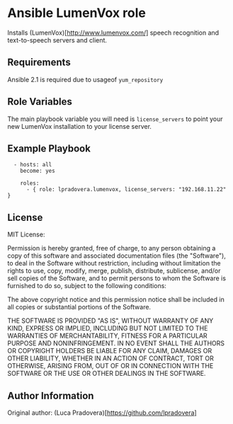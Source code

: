Ansible LumenVox role
=========

Installs (LumenVox)[http://www.lumenvox.com/] speech recognition and text-to-speech servers and client.

Requirements
------------

Ansible 2.1 is required due to usageof `yum_repository`

Role Variables
--------------

The main playbook variable you will need is `license_servers` to point your new LumenVox installation to your license server.

Example Playbook
----------------

```
  - hosts: all
    become: yes

    roles:
      - { role: lpradovera.lumenvox, license_servers: "192.168.11.22" }
```
License
-------

MIT License:

Permission is hereby granted, free of charge, to any person obtaining
a copy of this software and associated documentation files (the
"Software"), to deal in the Software without restriction, including
without limitation the rights to use, copy, modify, merge, publish,
distribute, sublicense, and/or sell copies of the Software, and to
permit persons to whom the Software is furnished to do so, subject to
the following conditions:

The above copyright notice and this permission notice shall be
included in all copies or substantial portions of the Software.

THE SOFTWARE IS PROVIDED "AS IS", WITHOUT WARRANTY OF ANY KIND,
EXPRESS OR IMPLIED, INCLUDING BUT NOT LIMITED TO THE WARRANTIES OF
MERCHANTABILITY, FITNESS FOR A PARTICULAR PURPOSE AND
NONINFRINGEMENT. IN NO EVENT SHALL THE AUTHORS OR COPYRIGHT HOLDERS BE
LIABLE FOR ANY CLAIM, DAMAGES OR OTHER LIABILITY, WHETHER IN AN ACTION
OF CONTRACT, TORT OR OTHERWISE, ARISING FROM, OUT OF OR IN CONNECTION
WITH THE SOFTWARE OR THE USE OR OTHER DEALINGS IN THE SOFTWARE.

Author Information
------------------

Original author: (Luca Pradovera)[https://github.com/lpradovera]
